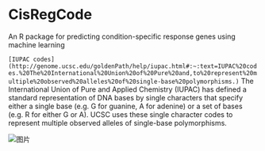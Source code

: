 # CisRegCode
An R package for predicting condition-specific response genes using machine learning

`[IUPAC codes](http://genome.ucsc.edu/goldenPath/help/iupac.html#:~:text=IUPAC%20codes.%20The%20International%20Union%20of%20Pure%20and,to%20represent%20multiple%20observed%20alleles%20of%20single-base%20polymorphisms.)`
The International Union of Pure and Applied Chemistry (IUPAC) has defined a standard representation of DNA bases by single characters that specify either a single base (e.g. G for guanine, A for adenine) or a set of bases (e.g. R for either G or A). UCSC uses these single character codes to represent multiple observed alleles of single-base polymorphisms.

![图片](https://user-images.githubusercontent.com/11934986/154214382-161df51d-7048-47dd-8494-bbee977aad09.png)

